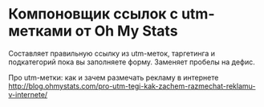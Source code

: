 # Компоновщик ссылок с utm-метками от Oh My Stats

Составляет правильную ссылку из utm-меток, таргетинга и подкатегорий пока вы заполняете форму. Заменяет пробелы на дефис.

Про utm-метки: как и зачем размечать рекламу в интернете
http://blog.ohmystats.com/pro-utm-tegi-kak-zachem-razmechat-reklamu-v-internete/
